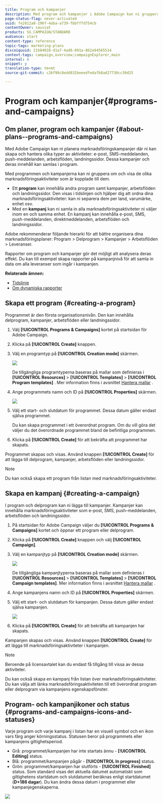 ```yaml
---
title: Program och kampanjer
description: Med program och kampanjer i Adobe Campaign kan ni gruppera och samordna de olika marknadsföringsaktiviteter som är kopplade till dem. Rapporter om program och kampanjer gör det möjligt att analysera deras effekt.
page-status-flag: never-activated
uuid: fe2812a8-196f-4aba-a739-fbbfffd754cb
contentOwner: sauviat
products: SG_CAMPAIGN/STANDARD
audience: start
content-type: reference
topic-tags: marketing-plans
discoiquuid: 21b84028-d1a7-4ad6-891a-862a94565514
context-tags: campaign,overview;campaignExplorer,main
internal: n
snippet: y
translation-type: tm+mt
source-git-commit: c26f98c8edd832beeedfedafb8ad27730cc30d25

---
```



# Program och kampanjer{#programs-and-campaigns}

## Om planer, program och kampanjer {#about-plans--programs-and-campaigns}

Med Adobe Campaign kan ni planera marknadsföringskampanjer där ni kan skapa och hantera olika typer av aktiviteter: e-post, SMS-meddelanden, push-meddelanden, arbetsflöden, landningssidor. Dessa kampanjer och deras innehåll kan samlas i program.

Med programmen och kampanjerna kan ni gruppera om och visa de olika marknadsföringsaktiviteter som är kopplade till dem.

* Ett **program** kan innehålla andra program samt kampanjer, arbetsflöden och landningssidor. Den visas i tidslinjen och hjälper dig att ordna dina marknadsföringsaktiviteter: kan ni separera dem per land, varumärke, enhet osv.
* Med en **kampanj** kan ni samla in alla marknadsföringsaktiviteter ni väljer inom en och samma enhet. En kampanj kan innehålla e-post, SMS, push-meddelanden, direktmeddelanden, arbetsflöden och landningssidor.

Adobe rekommenderar följande hierarki för att bättre organisera dina marknadsföringsplaner: Program > Delprogram > Kampanjer > Arbetsflöden > Leveranser.

Rapporter om program och kampanjer gör det möjligt att analysera deras effekt. Du kan till exempel skapa rapporter på kampanjnivå för att samla in data om alla leveranser som ingår i kampanjen.

**Relaterade ämnen:**

* [Tidslinje](../../start/using/timeline.md)
* [Om dynamiska rapporter](../../reporting/using/about-dynamic-reports.md)

## Skapa ett program {#creating-a-program}

Programmet är den första organisationsnivån. Den kan innehålla delprogram, kampanjer, arbetsflöden eller landningssidor.

1. Välj **[!UICONTROL Programs & Campaigns]** kortet på startsidan för Adobe Campaign.
1. Klicka på **[!UICONTROL Create]** knappen.
1. Välj en programtyp på **[!UICONTROL Creation mode]** skärmen.

   ![](assets/programs_and_campaigns_2.png)

   De tillgängliga programtyperna baseras på mallar som definieras i **[!UICONTROL Resources]** > **[!UICONTROL Templates]** > **[!UICONTROL Program templates]** . Mer information finns i avsnittet [Hantera mallar](../../start/using/marketing-activity-templates.md) .

1. Ange programmets namn och ID på **[!UICONTROL Properties]** skärmen.

   ![](assets/programs_and_campaigns_3.png)

1. Välj ett start- och slutdatum för programmet. Dessa datum gäller endast själva programmet.

   Du kan skapa programmet i ett överordnat program. Om du vill göra det väljer du det överordnade programmet bland de befintliga programmen.

1. Klicka på **[!UICONTROL Create]** för att bekräfta att programmet har skapats.

Programmet skapas och visas. Använd knappen **[!UICONTROL Create]** för att lägga till delprogram, kampanjer, arbetsflöden eller landningssidor.

>[!NOTE]
>
>Du kan också skapa ett program från listan med marknadsföringsaktiviteter.

## Skapa en kampanj {#creating-a-campaign}

I program och delprogram kan ni lägga till kampanjer. Kampanjer kan innehålla marknadsföringsaktiviteter som e-post, SMS, push-meddelanden, arbetsflöden och landningssidor.

1. På startsidan för Adobe Campaign väljer du **[!UICONTROL Programs & Campaigns]** kortet och öppnar ett program eller delprogram.
1. Klicka på **[!UICONTROL Create]** knappen och välj **[!UICONTROL Campaign]**.
1. Välj en kampanjtyp på **[!UICONTROL Creation mode]** skärmen.

   ![](assets/programs_and_campaigns_7.png)

   De tillgängliga kampanjtyperna baseras på mallar som definieras i **[!UICONTROL Resources]** > **[!UICONTROL Templates]** > **[!UICONTROL Campaign templates]**. Mer information finns i avsnittet [Hantera mallar](../../start/using/marketing-activity-templates.md) .

1. Ange kampanjens namn och ID på **[!UICONTROL Properties]** skärmen.
1. Välj ett start- och slutdatum för kampanjen. Dessa datum gäller endast själva kampanjen.

   ![](assets/programs_and_campaigns_8.png)

1. Klicka på **[!UICONTROL Create]** för att bekräfta att kampanjen har skapats.

Kampanjen skapas och visas. Använd knappen **[!UICONTROL Create]** för att lägga till marknadsföringsaktiviteter i kampanjen.

>[!NOTE]
>
>Beroende på licensavtalet kan du endast få tillgång till vissa av dessa aktiviteter.

Du kan också skapa en kampanj från listan över marknadsföringsaktiviteter. Du kan välja att länka marknadsföringsaktiviteten till ett överordnat program eller delprogram via kampanjens egenskapsfönster.

## Program- och kampanjikoner och status {#programs-and-campaigns-icons-and-statuses}

Varje program och varje kampanj i listan har en visuell symbol och en ikon vars färg anger körningsstatus. Statusen beror på programmets eller kampanjens giltighetsperiod.

* Grå: programmet/kampanjen har inte startats ännu - **[!UICONTROL Editing]** status.
* Blå: programmet/kampanjen pågår - **[!UICONTROL In progress]** status.
* Grön: programmet/kampanjen har slutförts - **[!UICONTROL Finished]** status. Som standard visas det aktuella datumet automatiskt som giltighetens startdatum och slutdatumet beräknas enligt startdatumet (**D+186 dagar**). Du kan ändra dessa datum i programmet eller kampanjegenskaperna.

![](assets/programs_and_campaigns.png)

